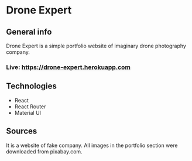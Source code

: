 # Drone Expert

## General info
Drone Expert is a simple portfolio website of imaginary drone photography company.

### Live: https://drone-expert.herokuapp.com

## Technologies
* React
* React Router
* Material UI

## Sources
It is a website of fake company. All images in the portfolio section were downloaded from pixabay.com.
